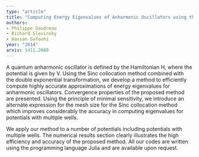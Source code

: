 ```yaml
---
type: "article"
title: "Computing Energy Eigenvalues of Anharmonic Oscillators using the Double Exponential Sinc collocation Method"
authors:
- Philippe Gaudreau
- Richard Slevinsky
- Hassan Safouhi
year: "2014"
arxiv: 1411.2089
---
```

A quantum anharmonic oscillator is defined by the Hamiltonian H, where the potential is given by V. Using the Sinc collocation method combined with the double exponential transformation, we develop a method to efficiently compute highly accurate approximations of energy eigenvalues for anharmonic oscillators. Convergence properties of the proposed method are presented.  Using the principle of minimal sensitivity, we introduce an alternate expression for the mesh size for the Sinc collocation method which improves considerably the accuracy in computing eigenvalues for potentials with multiple wells.

We apply our method to a number of potentials including potentials with multiple wells. The numerical results section clearly illustrates the high efficiency and accuracy of the proposed method. All our codes are written using the programming language Julia and are available upon request.